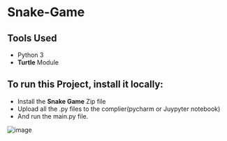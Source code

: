 # Snake-Game
## Tools Used
* Python 3
* **Turtle** Module

## To run this Project, install it locally:
* Install the **Snake Game** Zip file
* Upload all the .py files to the complier(pycharm or Juypyter notebook)
* And run the main.py file.

![image](https://user-images.githubusercontent.com/91404171/134796007-b5b43755-296e-42dd-a5e7-30e32df6066a.png)

